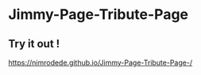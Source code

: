 ﻿# Jimmy-Page-Tribute-Page

 ## Try it out !

 https://nimrodede.github.io/Jimmy-Page-Tribute-Page-/

